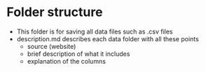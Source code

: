 # Folder structure
- This folder is for saving all data files such as .csv files
- description.md describes each data folder with all these points
  - source (website)
  - brief description of what it includes
  - explanation of the columns